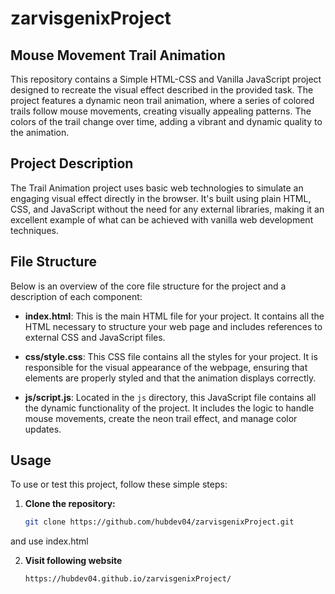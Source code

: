 # zarvisgenixProject

##  Mouse Movement Trail Animation

This repository contains a Simple HTML-CSS and Vanilla JavaScript project designed to recreate the visual effect described in the provided task. The project features a dynamic neon trail animation, where a series of colored trails follow mouse movements, creating visually appealing patterns. The colors of the trail change over time, adding a vibrant and dynamic quality to the animation.

## Project Description

The  Trail Animation project uses basic web technologies to simulate an engaging visual effect directly in the browser. It's built using plain HTML, CSS, and JavaScript without the need for any external libraries, making it an excellent example of what can be achieved with vanilla web development techniques.

## File Structure

Below is an overview of the core file structure for the project and a description of each component:


- **index.html**: This is the main HTML file for your project. It contains all the HTML necessary to structure your web page and includes references to external CSS and JavaScript files.

- **css/style.css**: This CSS file contains all the styles for your project. It is responsible for the visual appearance of the webpage, ensuring that elements are properly styled and that the animation displays correctly.

- **js/script.js**: Located in the `js` directory, this JavaScript file contains all the dynamic functionality of the project. It includes the logic to handle mouse movements, create the neon trail effect, and manage color updates.

## Usage

To use or test this project, follow these simple steps:

1. **Clone the repository:**
   ```bash
   git clone https://github.com/hubdev04/zarvisgenixProject.git 
and use index.html

2. **Visit following website**
   ```bash
   https://hubdev04.github.io/zarvisgenixProject/



